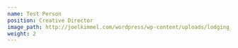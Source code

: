```yaml
---
name: Test Person 
position: Creative Director 
image_path: http://joelkimmel.com/wordpress/wp-content/uploads/lodging_portrait.jpg
weight: 2
---
```

